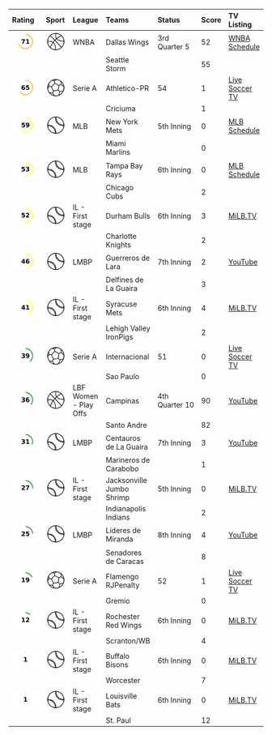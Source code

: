 | Rating                                                                                                                                 | Sport                                                                                                                | League                | Teams                     | Status         | Score   | TV Listing                                                                      |
|:---------------------------------------------------------------------------------------------------------------------------------------|:---------------------------------------------------------------------------------------------------------------------|:----------------------|:--------------------------|:---------------|:--------|:--------------------------------------------------------------------------------|
| <img src="https://raw.githubusercontent.com/BlakeDuncan25/Donut-SVG-Ratings/bac4e4a278175106499642192132b1786a9aec38/71.svg" alt="71"> | <img src="https://raw.githubusercontent.com/BlakeDuncan25/Donut-SVG-Ratings/master/basketball.png" alt="Basketball"> | WNBA                  | Dallas Wings              | 3rd Quarter 5  | 52      | <a href="https://www.wnba.com/schedule?season=2024&month=all">WNBA Schedule</a> |
|                                                                                                                                        |                                                                                                                      |                       | Seattle Storm             |                | 55      |                                                                                 |
| <img src="https://raw.githubusercontent.com/BlakeDuncan25/Donut-SVG-Ratings/bac4e4a278175106499642192132b1786a9aec38/65.svg" alt="65"> | <img src="https://raw.githubusercontent.com/BlakeDuncan25/Donut-SVG-Ratings/master/soccer.png" alt="Soccer">         | Serie A               | Athletico-PR              | 54             | 1       | <a href="https://www.livesoccertv.com/schedules/">Live Soccer TV</a>            |
|                                                                                                                                        |                                                                                                                      |                       | Criciuma                  |                | 1       |                                                                                 |
| <img src="https://raw.githubusercontent.com/BlakeDuncan25/Donut-SVG-Ratings/bac4e4a278175106499642192132b1786a9aec38/59.svg" alt="59"> | <img src="https://raw.githubusercontent.com/BlakeDuncan25/Donut-SVG-Ratings/master/baseball.png" alt="Baseball">     | MLB                   | New York Mets             | 5th Inning     | 0       | <a href="https://www.mlb.com/schedule">MLB Schedule</a>                         |
|                                                                                                                                        |                                                                                                                      |                       | Miami Marlins             |                | 0       |                                                                                 |
| <img src="https://raw.githubusercontent.com/BlakeDuncan25/Donut-SVG-Ratings/bac4e4a278175106499642192132b1786a9aec38/53.svg" alt="53"> | <img src="https://raw.githubusercontent.com/BlakeDuncan25/Donut-SVG-Ratings/master/baseball.png" alt="Baseball">     | MLB                   | Tampa Bay Rays            | 6th Inning     | 0       | <a href="https://www.mlb.com/schedule">MLB Schedule</a>                         |
|                                                                                                                                        |                                                                                                                      |                       | Chicago Cubs              |                | 2       |                                                                                 |
| <img src="https://raw.githubusercontent.com/BlakeDuncan25/Donut-SVG-Ratings/bac4e4a278175106499642192132b1786a9aec38/52.svg" alt="52"> | <img src="https://raw.githubusercontent.com/BlakeDuncan25/Donut-SVG-Ratings/master/baseball.png" alt="Baseball">     | IL - First stage      | Durham Bulls              | 6th Inning     | 3       | <a href="http://milb.tv/">MiLB.TV</a>                                           |
|                                                                                                                                        |                                                                                                                      |                       | Charlotte Knights         |                | 2       |                                                                                 |
| <img src="https://raw.githubusercontent.com/BlakeDuncan25/Donut-SVG-Ratings/bac4e4a278175106499642192132b1786a9aec38/46.svg" alt="46"> | <img src="https://raw.githubusercontent.com/BlakeDuncan25/Donut-SVG-Ratings/master/baseball.png" alt="Baseball">     | LMBP                  | Guerreros de Lara         | 7th Inning     | 2       | <a href="https://www.youtube.com/@LMBPVE/streams">YouTube</a>                   |
|                                                                                                                                        |                                                                                                                      |                       | Delfines de La Guaira     |                | 3       |                                                                                 |
| <img src="https://raw.githubusercontent.com/BlakeDuncan25/Donut-SVG-Ratings/bac4e4a278175106499642192132b1786a9aec38/41.svg" alt="41"> | <img src="https://raw.githubusercontent.com/BlakeDuncan25/Donut-SVG-Ratings/master/baseball.png" alt="Baseball">     | IL - First stage      | Syracuse Mets             | 6th Inning     | 4       | <a href="http://milb.tv/">MiLB.TV</a>                                           |
|                                                                                                                                        |                                                                                                                      |                       | Lehigh Valley IronPigs    |                | 2       |                                                                                 |
| <img src="https://raw.githubusercontent.com/BlakeDuncan25/Donut-SVG-Ratings/bac4e4a278175106499642192132b1786a9aec38/39.svg" alt="39"> | <img src="https://raw.githubusercontent.com/BlakeDuncan25/Donut-SVG-Ratings/master/soccer.png" alt="Soccer">         | Serie A               | Internacional             | 51             | 0       | <a href="https://www.livesoccertv.com/schedules/">Live Soccer TV</a>            |
|                                                                                                                                        |                                                                                                                      |                       | Sao Paulo                 |                | 0       |                                                                                 |
| <img src="https://raw.githubusercontent.com/BlakeDuncan25/Donut-SVG-Ratings/bac4e4a278175106499642192132b1786a9aec38/36.svg" alt="36"> | <img src="https://raw.githubusercontent.com/BlakeDuncan25/Donut-SVG-Ratings/master/basketball.png" alt="Basketball"> | LBF Women - Play Offs | Campinas                  | 4th Quarter 10 | 90      | <a href="https://www.youtube.com/@LiveBasketballBR/streams">YouTube</a>         |
|                                                                                                                                        |                                                                                                                      |                       | Santo Andre               |                | 82      |                                                                                 |
| <img src="https://raw.githubusercontent.com/BlakeDuncan25/Donut-SVG-Ratings/bac4e4a278175106499642192132b1786a9aec38/31.svg" alt="31"> | <img src="https://raw.githubusercontent.com/BlakeDuncan25/Donut-SVG-Ratings/master/baseball.png" alt="Baseball">     | LMBP                  | Centauros de La Guaira    | 7th Inning     | 3       | <a href="https://www.youtube.com/@LMBPVE/streams">YouTube</a>                   |
|                                                                                                                                        |                                                                                                                      |                       | Marineros de Carabobo     |                | 1       |                                                                                 |
| <img src="https://raw.githubusercontent.com/BlakeDuncan25/Donut-SVG-Ratings/bac4e4a278175106499642192132b1786a9aec38/27.svg" alt="27"> | <img src="https://raw.githubusercontent.com/BlakeDuncan25/Donut-SVG-Ratings/master/baseball.png" alt="Baseball">     | IL - First stage      | Jacksonville Jumbo Shrimp | 5th Inning     | 0       | <a href="http://milb.tv/">MiLB.TV</a>                                           |
|                                                                                                                                        |                                                                                                                      |                       | Indianapolis Indians      |                | 2       |                                                                                 |
| <img src="https://raw.githubusercontent.com/BlakeDuncan25/Donut-SVG-Ratings/bac4e4a278175106499642192132b1786a9aec38/25.svg" alt="25"> | <img src="https://raw.githubusercontent.com/BlakeDuncan25/Donut-SVG-Ratings/master/baseball.png" alt="Baseball">     | LMBP                  | Lideres de Miranda        | 8th Inning     | 4       | <a href="https://www.youtube.com/@LMBPVE/streams">YouTube</a>                   |
|                                                                                                                                        |                                                                                                                      |                       | Senadores de Caracas      |                | 8       |                                                                                 |
| <img src="https://raw.githubusercontent.com/BlakeDuncan25/Donut-SVG-Ratings/bac4e4a278175106499642192132b1786a9aec38/19.svg" alt="19"> | <img src="https://raw.githubusercontent.com/BlakeDuncan25/Donut-SVG-Ratings/master/soccer.png" alt="Soccer">         | Serie A               | Flamengo RJPenalty        | 52             | 1       | <a href="https://www.livesoccertv.com/schedules/">Live Soccer TV</a>            |
|                                                                                                                                        |                                                                                                                      |                       | Gremio                    |                | 0       |                                                                                 |
| <img src="https://raw.githubusercontent.com/BlakeDuncan25/Donut-SVG-Ratings/bac4e4a278175106499642192132b1786a9aec38/12.svg" alt="12"> | <img src="https://raw.githubusercontent.com/BlakeDuncan25/Donut-SVG-Ratings/master/baseball.png" alt="Baseball">     | IL - First stage      | Rochester Red Wings       | 6th Inning     | 0       | <a href="http://milb.tv/">MiLB.TV</a>                                           |
|                                                                                                                                        |                                                                                                                      |                       | Scranton/WB               |                | 4       |                                                                                 |
| <img src="https://raw.githubusercontent.com/BlakeDuncan25/Donut-SVG-Ratings/bac4e4a278175106499642192132b1786a9aec38/1.svg" alt="1">   | <img src="https://raw.githubusercontent.com/BlakeDuncan25/Donut-SVG-Ratings/master/baseball.png" alt="Baseball">     | IL - First stage      | Buffalo Bisons            | 6th Inning     | 0       | <a href="http://milb.tv/">MiLB.TV</a>                                           |
|                                                                                                                                        |                                                                                                                      |                       | Worcester                 |                | 7       |                                                                                 |
| <img src="https://raw.githubusercontent.com/BlakeDuncan25/Donut-SVG-Ratings/bac4e4a278175106499642192132b1786a9aec38/1.svg" alt="1">   | <img src="https://raw.githubusercontent.com/BlakeDuncan25/Donut-SVG-Ratings/master/baseball.png" alt="Baseball">     | IL - First stage      | Louisville Bats           | 6th Inning     | 0       | <a href="http://milb.tv/">MiLB.TV</a>                                           |
|                                                                                                                                        |                                                                                                                      |                       | St. Paul                  |                | 12      |                                                                                 |